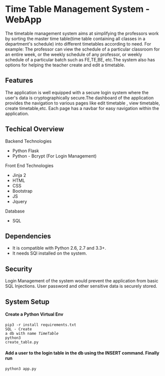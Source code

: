 # Time Table Management System - WebApp
The timetable management system aims at simplifying the professors work by sorting the master time table(time table containing all classes in a department's schedule) into different timetables according to need. For example: The professor can view the schedule of a particular classroom for an entire week, or the weekly schedule of any professor, or weekly schedule of a particular batch such as FE,TE,BE, etc.The system also has options for helping the teacher create and edit a timetable. 

## Features
The application is well equipped with a secure login system where the user's data is cryptographically secure.The dashboard of the application provides the navigation to various pages like edit timetable , view timetable, create timetable,etc. Each page has a navbar for easy navigation within the application. 

## Techical Overview 
Backend Technologies
* Python Flask
* Python - Bcrypt (For Login Management)

Front End Technologies
* Jinja 2
* HTML
* CSS
* Bootstrap
* JS
* Jquery

Database
* SQL

## Dependencies
* It is compatible with Python 2.6, 2.7 and 3.3+.
* It needs SQl installed on the system.
## Security
Login Management of the system would prevent the application from basic SQL Injections. User password and other sensitive data is securely stored.

## System Setup
#### Create a Python Virtual Env <br>
<code>pip3 -r install requirements.txt</code><br>
<code>SQL - Create a db with name *TimeTable*</code><br>
<code>python3 create_table.py</code><br>
#### Add a user to the login table in the db using the INSERT command. Finally run

<code>python3 app.py</code>
